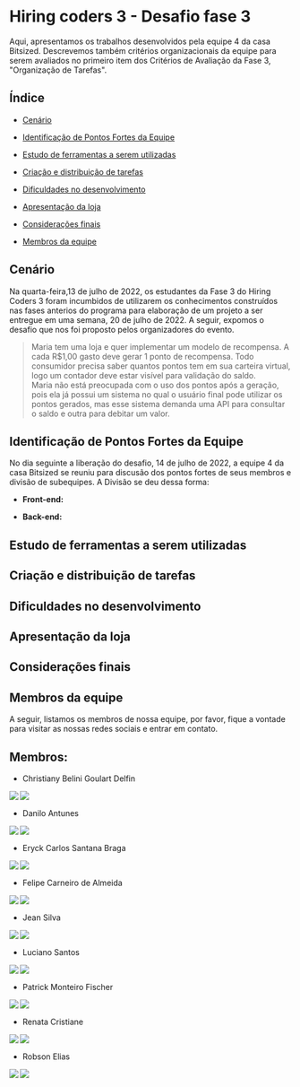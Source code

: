 # Hiring coders 3 - Desafio fase 3 

Aqui, apresentamos os trabalhos desenvolvidos pela equipe 4 da casa Bitsized. Descrevemos também critérios organizacionais da equipe para serem avaliados no primeiro item dos Critérios de Avaliação da Fase 3, "Organização de Tarefas". 

## Índice
- [Cenário](#Cenário)

- [Identificação de Pontos Fortes da Equipe](#Identificação-de-Pontos-Fortes-da-Equipe)
- [Estudo de ferramentas a serem utilizadas](#Estudo-de-ferramentas-a-serem-utilizadas)
- [Criação e distribuição de tarefas](#Criação-e-distribuição-de-tarefas)
- [Dificuldades no desenvolvimento](#Dificuldades-no-desenvolvimento)
- [Apresentação da loja](#Apresentação-da-loja)
- [Considerações finais](#Considerações-finais)
- [Membros da equipe](#Membros-da-equipe)

## Cenário
Na quarta-feira,13 de julho de 2022, os estudantes da Fase 3 do Hiring Coders 3 foram incumbidos de utilizarem os conhecimentos construídos nas fases anterios do programa para elaboração de um projeto a ser entregue em uma semana, 20 de julho de 2022. A seguir, expomos o desafio que nos foi proposto pelos organizadores do evento.

>Maria tem uma loja e quer implementar um modelo de recompensa. A cada R$1,00 gasto deve gerar 1 ponto de recompensa. Todo consumidor precisa saber quantos pontos tem em sua carteira virtual, logo um contador deve estar visível para validação do saldo.</br>
Maria não está preocupada com o uso dos pontos após a geração, pois ela já possui um sistema no qual o usuário final pode utilizar os pontos gerados, mas esse sistema demanda uma API para consultar o saldo e outra para debitar um valor.

## Identificação de Pontos Fortes da Equipe
No dia seguinte a liberação do desafio, 14 de julho de 2022, a equipe 4 da casa Bitsized se reuniu para discusão dos pontos fortes de seus membros e divisão de subequipes. A Divisão se deu dessa forma:

- **Front-end:**

- **Back-end:** 

## Estudo de ferramentas a serem utilizadas

## Criação e distribuição de tarefas

## Dificuldades no desenvolvimento

## Apresentação da loja

## Considerações finais

## Membros da equipe

A seguir, listamos os membros de nossa equipe, por favor, fique a vontade para visitar as nossas redes sociais e entrar em contato.

<h2>Membros:</h2>

- Christiany Belini Goulart Delfin
<p align='center'>
  <a href="#" target="_blank">
    <img align="left" src="https://img.shields.io/badge/Github-423f6d?style=for-the-badge&logo=github&logoColor=753ed2" />        
  </a>&nbsp;&nbsp;
  <a href="#" target="_blank">
    <img align="left" src="https://img.shields.io/badge/LinkedIN-423f6d?style=for-the-badge&logo=linkedin&logoColor=753ed2" />
  </a>&nbsp;&nbsp;
</p>

  
- Danilo Antunes
  
<p align='center'>
  <a href="#" target="_blank">
    <img align="left" src="https://img.shields.io/badge/Github-423f6d?style=for-the-badge&logo=github&logoColor=753ed2" />        
  </a>&nbsp;&nbsp;
  <a  href="#" target="_blank">
    <img align="left" src="https://img.shields.io/badge/LinkedIN-423f6d?style=for-the-badge&logo=linkedin&logoColor=753ed2" />
  </a>&nbsp;&nbsp;
</p>

  
- Eryck Carlos Santana Braga 
  
<p align='center'>
  <a href="#" target="_blank">
    <img align="left" src="https://img.shields.io/badge/Github-423f6d?style=for-the-badge&logo=github&logoColor=753ed2" />        
  </a>&nbsp;&nbsp;
  <a href="#" target="_blank">
    <img align="left" src="https://img.shields.io/badge/LinkedIN-423f6d?style=for-the-badge&logo=linkedin&logoColor=753ed2" />
  </a>&nbsp;&nbsp;
</p>

  
- Felipe Carneiro de Almeida
  
<p align='center'>
  <a href="#" target="_blank">
    <img align="left" src="https://img.shields.io/badge/Github-423f6d?style=for-the-badge&logo=github&logoColor=753ed2" />        
  </a>&nbsp;&nbsp;
  <a href="#" target="_blank">
    <img align="left" src="https://img.shields.io/badge/LinkedIN-423f6d?style=for-the-badge&logo=linkedin&logoColor=753ed2" />
  </a>&nbsp;&nbsp;
</p>

  
- Jean Silva
  
<p align='center'>
  <a href="https://github.com/jeansilvatech" target="_blank">
    <img align="left" src="https://img.shields.io/badge/Github-423f6d?style=for-the-badge&logo=github&logoColor=753ed2" />        
  </a>&nbsp;&nbsp;
  <a href="https://www.linkedin.com/in/jeanpesil/" target="_blank">
    <img align="left" src="https://img.shields.io/badge/LinkedIN-423f6d?style=for-the-badge&logo=linkedin&logoColor=753ed2" />
  </a>&nbsp;&nbsp;
</p>

  
- Luciano Santos
  
<p align='center'>
  <a href="#" target="_blank">
    <img align="left" src="https://img.shields.io/badge/Github-423f6d?style=for-the-badge&logo=github&logoColor=753ed2" />        
  </a>&nbsp;&nbsp;
  <a href="#" target="_blank">
    <img align="left" src="https://img.shields.io/badge/LinkedIN-423f6d?style=for-the-badge&logo=linkedin&logoColor=753ed2" />
  </a>&nbsp;&nbsp;
</p>

  
- Patrick Monteiro Fischer
  
<p align='center'>
  <a href="#" target="_blank">
    <img align="left" src="https://img.shields.io/badge/Github-423f6d?style=for-the-badge&logo=github&logoColor=753ed2" />        
  </a>&nbsp;&nbsp;
  <a href="#" target="_blank">
    <img align="left" src="https://img.shields.io/badge/LinkedIN-423f6d?style=for-the-badge&logo=linkedin&logoColor=753ed2" />
  </a>&nbsp;&nbsp;
</p>

  
- Renata Cristiane
  
<p align='center'>
  <a href="#" target="_blank">
    <img align="left" src="https://img.shields.io/badge/Github-423f6d?style=for-the-badge&logo=github&logoColor=753ed2" />        
  </a>&nbsp;&nbsp;
  <a href="#" target="_blank">
    <img align="left" src="https://img.shields.io/badge/LinkedIN-423f6d?style=for-the-badge&logo=linkedin&logoColor=753ed2" />
  </a>&nbsp;&nbsp;
</p>

  
- Robson Elias
  
<p align='center'>
  <a href="#" target="_blank">
    <img align="left" src="https://img.shields.io/badge/Github-423f6d?style=for-the-badge&logo=github&logoColor=753ed2" />        
  </a>&nbsp;&nbsp;
  <a href="#" target="_blank">
    <img align="left" src="https://img.shields.io/badge/LinkedIN-423f6d?style=for-the-badge&logo=linkedin&logoColor=753ed2" />
  </a>&nbsp;&nbsp;
</p>

